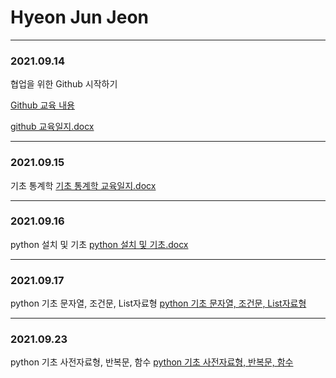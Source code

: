 # Hyeon Jun Jeon
----
### 2021.09.14
협업을 위한 Github 시작하기

[Github 교육 내용](Training/Git/2021.09.14.md) 

[github 교육일지.docx](교육일지/교육일지(2021.09.14)_전현준.docx)

---
### 2021.09.15
기초 통계학 
[기초 통계학 교육일지.docx](교육일지/교육일지(2021.09.15)_전현준.docx)

---
### 2021.09.16
python 설치 및 기초
[python 설치 및 기초.docx](교육일지/교육일지(2021.09.16)_전현준.docx)

---
### 2021.09.17
python 기초 문자열, 조건문, List자료형
[python 기초 문자열, 조건문, List자료형](교육일지/교육일지(2021.09.17)_전현준.docx)

---
### 2021.09.23
python 기초 사전자료형, 반복문, 함수
[python 기초 사전자료형, 반복문, 함수](교육일지/교육일지(2021.09.23)_전현준.docx)